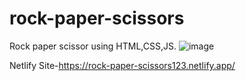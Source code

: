 # rock-paper-scissors

Rock paper scissor using HTML,CSS,JS.
![image](https://user-images.githubusercontent.com/81870866/182594414-2d75cd17-6940-48c7-a88c-ed865e9888f5.png)

Netlify Site-https://rock-paper-scissors123.netlify.app/
